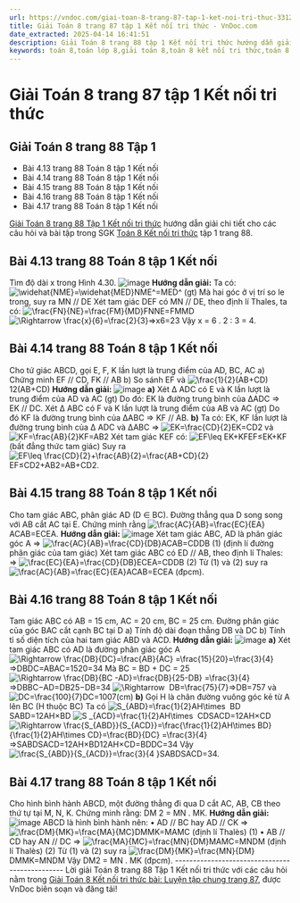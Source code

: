 ```yaml
---
url: https://vndoc.com/giai-toan-8-trang-87-tap-1-ket-noi-tri-thuc-331233
title: Giải Toán 8 trang 87 tập 1 Kết nối tri thức - VnDoc.com
date_extracted: 2025-04-14 16:41:51
description: Giải Toán 8 trang 88 tập 1 Kết nối tri thức hướng dẫn giải chi tiết các câu hỏi và bài tập trong SGK Toán 8 Kết nối tri thức tập 1.
keywords: toán 8,toán lớp 8,giải toán 8,toán 8 kết nối tri thức,toán 8 kết nối tri thức bài Luyện tập chung,toán 8 kết nối tri thức bài Luyện tập chung trang 87,toán lớp 8 kết nối tri thức,giải toán 8 kết nối tri thức,giải sgk toán 8 kết nối tri thức,toán 8 Luyện tập chung trang 87,toán 8 trang 88,giải toán 8 trang 88,giải toán lớp 8 trang 88,toán lớp 8 trang 88,4.13 sgk toán 8 tập 1,4.14 sgk toán 8 tập 1,4.15 sgk toán 8 tập 1,4.16 sgk toán 8 tập 1,4.17 sgk toán 8 tập 1
---
```


# Giải Toán 8 trang 87 tập 1 Kết nối tri thức
## **Giải Toán 8 trang 88 Tập 1**
  * Bài 4.13 trang 88 Toán 8 tập 1 Kết nối
  * Bài 4.14 trang 88 Toán 8 tập 1 Kết nối
  * Bài 4.15 trang 88 Toán 8 tập 1 Kết nối
  * Bài 4.16 trang 88 Toán 8 tập 1 Kết nối
  * Bài 4.17 trang 88 Toán 8 tập 1 Kết nối

[Giải Toán 8 trang 88 Tập 1 Kết nối tri thức](<https://vndoc.com/giai-toan-8-trang-87-tap-1-ket-noi-tri-thuc-331233>) hướng dẫn giải chi tiết cho các câu hỏi và bài tập trong SGK [Toán 8 Kết nối tri thức](<https://vndoc.com/toan-8-ket-noi-tri-thuc>) tập 1 trang 88.
## **Bài 4.13 trang 88 Toán 8 tập 1 Kết nối**
Tìm độ dài x trong Hình 4.30.
![image](https://i.vdoc.vn/data/image/2024/11/09/Bai-4-13-trang-88-Toan-8-tap-1-Ket-noi.png)
**Hướng dẫn giải:**
Ta có: ![\\widehat{NME}=\\widehat{MED}](https://i.vdoc.vn/data/image/blank.png)NME^=MED^ \(gt\)
Mà hai góc ở vị trí so le trong, suy ra MN // DE
Xét tam giác DEF có MN // DE, theo định lí Thales, ta có:
![\\frac{FN}{NE}=\\frac{FM}{MD}](https://i.vdoc.vn/data/image/blank.png)FNNE=FMMD
![\\Rightarrow \\frac{x}{6}=\\frac{2}{3}](https://i.vdoc.vn/data/image/blank.png)⇒x6=23
Vậy x = 6 . 2 : 3 = 4.
## **Bài 4.14 trang 88 Toán 8 tập 1 Kết nối**
Cho tứ giác ABCD, gọi E, F, K lần lượt là trung điểm của AD, BC, AC
a\) Chứng minh EF // CD, FK // AB
b\) So sánh EF và ![\\frac{1}{2}\(AB+CD\)](https://i.vdoc.vn/data/image/blank.png)12\(AB+CD\)
**Hướng dẫn giải:**
![image](https://i.vdoc.vn/data/image/2024/11/09/Bai-4-14-trang-88-Toan-8-tap-1-Ket-noi.png)
**a\)** Xét Δ ADC có E và K lần lượt là trung điểm của AD và AC \(gt\)
Do đó: EK là đường trung bình của ΔADC
⇒ EK // DC.
Xét Δ ABC có F và K lần lượt là trung điểm của AB và AC \(gt\)
Do đó KF là đường trung bình của ΔABC
⇒ KF // AB.
**b\)** Ta có: EK, KF lần lượt là đường trung bình của Δ ADC và ΔABC
⇒ ![EK=\\frac{CD}{2}](https://i.vdoc.vn/data/image/blank.png)EK=CD2 và ![KF=\\frac{AB}{2}](https://i.vdoc.vn/data/image/blank.png)KF=AB2
Xét tam giác KEF có: ![EF\\leq EK+KF](https://i.vdoc.vn/data/image/blank.png)EF≤EK+KF \(bất đẳng thức tam giác\)
Suy ra ![EF\\leq \\frac{CD}{2}+\\frac{AB}{2}=\\frac{AB+CD}{2}](https://i.vdoc.vn/data/image/blank.png)EF≤CD2+AB2=AB+CD2.
## **Bài 4.15 trang 88 Toán 8 tập 1 Kết nối**
Cho tam giác ABC, phân giác AD \(D ∈ BC\). Đường thẳng qua D song song với AB cắt AC tại E. Chứng minh rằng ![\\frac{AC}{AB}=\\frac{EC}{EA}](https://i.vdoc.vn/data/image/blank.png)ACAB=ECEA.
**Hướng dẫn giải:**
![image](https://i.vdoc.vn/data/image/2024/11/09/Bai-4-15-trang-88-Toan-8-tap-1-Ket-noi.png)
Xét tam giác ABC, AD là phân giác góc A
⇒ ![\\frac{AC}{AB}=\\frac{CD}{DB}](https://i.vdoc.vn/data/image/blank.png)ACAB=CDDB \(1\) \(định lí đường phân giác của tam giác\)
Xét tam giác ABC có ED // AB, theo định lí Thales:
⇒ ![\\frac{EC}{EA}=\\frac{CD}{DB}](https://i.vdoc.vn/data/image/blank.png)ECEA=CDDB \(2\)
Từ \(1\) và \(2\) suy ra ![\\frac{AC}{AB}=\\frac{EC}{EA}](https://i.vdoc.vn/data/image/blank.png)ACAB=ECEA \(đpcm\).
## **Bài 4.16 trang 88 Toán 8 tập 1 Kết nối**
Tam giác ABC có AB = 15 cm, AC = 20 cm, BC = 25 cm. Đường phân giác của góc BAC cắt cạnh BC tại D
a\) Tính độ dài đoạn thẳng DB và DC
b\) Tính tỉ số diện tích của hai tam giác ABD và ACD.
**Hướng dẫn giải:**
![image](https://i.vdoc.vn/data/image/2024/11/09/Bai-4-16-trang-88-Toan-8-tap-1-Ket-noi.png)
**a\)** Xét tam giác ABC có AD là đường phân giác góc A
![\\Rightarrow \\frac{DB}{DC}=\\frac{AB}{AC} =\\frac{15}{20}=\\frac{3}{4}](https://i.vdoc.vn/data/image/blank.png)⇒DBDC=ABAC=1520=34
Mà BC = BD + DC = 25
![\\Rightarrow \\frac{DB}{BC -AD}=\\frac{DB}{25-DB} =\\frac{3}{4}](https://i.vdoc.vn/data/image/blank.png)⇒DBBC−AD=DB25−DB=34
![\\Rightarrow  DB=\\frac{75}{7}](https://i.vdoc.vn/data/image/blank.png)⇒DB=757 và ![DC=\\frac{100}{7}](https://i.vdoc.vn/data/image/blank.png)DC=1007\(cm\)
**b\)** Gọi H là chân đường vuông góc kẻ từ A lên BC \(H thuộc BC\)
Ta có ![S_{ABD}=\\frac{1}{2}AH\\times  BD](https://i.vdoc.vn/data/image/blank.png)SABD=12AH×BD
![S _{ACD}=\\frac{1}{2}AH\\times  CD](https://i.vdoc.vn/data/image/blank.png)SACD=12AH×CD
![\\Rightarrow \\frac{S_{ABD}}{S_{ACD}}=\\frac{\\frac{1}{2}AH\\times BD}{\\frac{1}{2}AH\\times CD}=\\frac{BD}{DC} =\\frac{3}{4}](https://i.vdoc.vn/data/image/blank.png)⇒SABDSACD=12AH×BD12AH×CD=BDDC=34
Vậy ![\\frac{S_{ABD}}{S_{ACD}}=\\frac{3}{4 }](https://i.vdoc.vn/data/image/blank.png)SABDSACD=34.
## **Bài 4.17 trang 88 Toán 8 tập 1 Kết nối**
Cho hình bình hành ABCD, một đường thẳng đi qua D cắt AC, AB, CB theo thứ tự tại M, N, K. Chứng minh rằng: DM 2 = MN . MK.
**Hướng dẫn giải:**
![image](https://i.vdoc.vn/data/image/2024/11/09/Bai-4-17-trang-88-Toan-8-tap-1-Ket-noi.png)
ABCD là hình bình hành nên:
• AD // BC hay AD // CK
⇒ ![\\frac{DM}{MK}=\\frac{MA}{MC}](https://i.vdoc.vn/data/image/blank.png)DMMK=MAMC \(định lí Thalès\) \(1\)
• AB // CD hay AN // DC
⇒ ![\\frac{MA}{MC}=\\frac{MN}{DM}](https://i.vdoc.vn/data/image/blank.png)MAMC=MNDM \(định lí Thalès\) \(2\)
Từ \(1\) và \(2\) suy ra ![\\frac{DM}{MK}=\\frac{MN}{DM}](https://i.vdoc.vn/data/image/blank.png)DMMK=MNDM
Vậy DM2 = MN . MK \(đpcm\).
\-----------------------------------------------
Lời giải Toán 8 trang 88 Tập 1 Kết nối tri thức với các câu hỏi nằm trong [Giải Toán 8 Kết nối tri thức bài: Luyện tập chung trang 87](<https://vndoc.com/toan-8-ket-noi-tri-thuc-bai-luyen-tap-chung-trang-87-295223>), được VnDoc biên soạn và đăng tải\!

